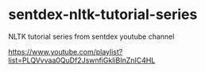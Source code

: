 # sentdex-nltk-tutorial-series
NLTK tutorial series from sentdex youtube channel

https://www.youtube.com/playlist?list=PLQVvvaa0QuDf2JswnfiGkliBInZnIC4HL
